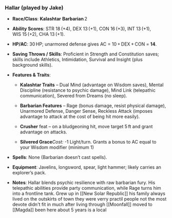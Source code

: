 ### **Hallar** (played by Jake)

- **Race/Class**: **Kalashtar** **Barbarian** 2
    
- **Ability Scores**: STR 18 (+4), DEX 13 (+1), CON 16 (+3), INT 13 (+1), WIS 15 (+2), CHA 13 (+1).
    
- **HP/AC**: 30 HP; unarmored defense gives AC = 10 + DEX + CON = **14**.
    
- **Saving Throws / Skills**: Proficient in Strength and Constitution saves; skills include Athletics, Intimidation, Survival and Insight (plus background skills).
    
- **Features & Traits**:
    
    - **Kalashtar Traits** – Dual Mind (advantage on Wisdom saves), Mental Discipline (resistance to psychic damage), Mind Link (telepathic communication), Severed from Dreams (no sleep).
        
    - **Barbarian Features** – Rage (bonus damage, resist physical damage), Unarmored Defense, Danger Sense, Reckless Attack (imposes advantage to attack at the cost of being hit more easily).
        
    - **Crusher** feat – on a bludgeoning hit, move target 5 ft and grant advantage on attacks.
        
    - **Silvered Grace**_Cost:_ -1 Light/turn. Grants a bonus to AC equal to your Wisdom modifier (minimum 1)
        
- **Spells**: None (Barbarian doesn’t cast spells).
    
- **Equipment**: Javelins, longsword, spear, light hammer; likely carries an explorer’s pack.
    
- **Notes**: Hallar blends psychic resilience with raw barbarian fury. His telepathic abilities provide party communication, while Rage turns him into a frontline tank. Grew up in [[New Solar Republic]] his family always lived on the outskirts of town they were verry practil people not the most devote didn't fit in much after living through [[Moonfall]] moved to [[Magda]] been here about 5 years is a local
